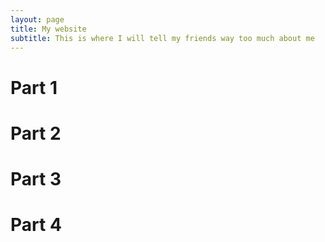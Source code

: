 ```yaml
---
layout: page
title: My website
subtitle: This is where I will tell my friends way too much about me
---
```


# Part 1

# Part 2

# Part 3

# Part 4

